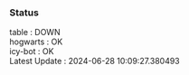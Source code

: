 ### Status


table : DOWN  
hogwarts : OK  
icy-bot : OK  
Latest Update : 2024-06-28 10:09:27.380493

